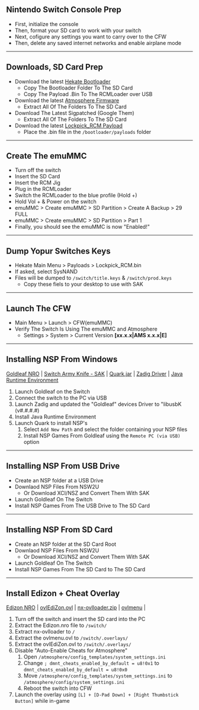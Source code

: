 ##  Nintendo Switch Console Prep
-   First, initialize the console
-   Then, format your SD card to work with your switch
-   Next, cofigure any settings you want to carry over to the CFW
-   Then, delete any saved internet networks and enable airplane mode

---

##  Downloads, SD Card Prep
-   Download the latest [Hekate Bootloader](https://github.com/CTCaer/hekate/releases)
    -   Copy The Bootloader Folder To The SD Card
    -   Copy The Payload .Bin To The RCMLoader over USB
-   Download the latest [Atmosphere Firmware](https://github.com/Atmosphere-NX/Atmosphere/releases)
    -   Extract All Of The Folders To The SD Card
-   Download The Latest Sigpatched (Google Them)
    -   Extract All Of The Folders To The SD Card
-   Download the latest [Lockpick_RCM Payload](https://github.com/dezem/SAK/releases/)
    -   Place the .bin file in the `/bootloader/payloads` folder

---

##  Create The emuMMC
-   Turn off the switch
-   Insert the SD Card
-   Insert the RCM Jig
-   Plug in the RCMLoader
-   Switch the RCMLoader to the blue profile (Hold +)
-   Hold Vol + & Power on the switch
-   emuMMC > Create emuMMC > SD Partition > Create A Backup > 29 FULL
-   emuMMC > Create emuMMC > SD Partition > Part 1
-   Finally, you should see the emuMMC is now "Enabled!"

---

##  Dump Yopur Switches Keys
-   Hekate Main Menu > Payloads > Lockpick_RCM.bin
-   If asked, select SysNAND
-   Files will be dumped to `/switch/title.keys` & `/switch/prod.keys`
    -   Copy these fiels to your desktop to use with SAK

---

##  Launch The CFW
-   Main Menu > Launch > CFW(emuMMC)
-   Verify The Switch Is Using The emuMMC and Atmosphere
    -   Settings > System > Current Version **[xx.x.x|AMS x.x.x|E]**

---

##  Installing NSP From Windows
[Goldleaf NRO](https://github.com/XorTroll/Goldleaf/releases) | [Switch Army Knife - SAK](https://github.com/dezem/SAK/releases/) | [Quark.jar](https://github.com/XorTroll/Goldleaf/releases) | [Zadig Driver](https://zadig.akeo.ie/) | [Java Runtime Environment](https://www.java.com/en/download/manual.jsp)


1.  Launch Goldleaf on the Switch
2.  Connect the switch to the PC via USB
3.  Launch Zadig and updated the "Goldleaf" devices Driver to "libusbK (v#.#.#.#)
4.  Install Java Runtime Environment
5.  Launch Quark to install NSP's
    1.  Select `Add New Path` and select the folder containing your NSP files
    2.  Install NSP Games From Goldleaf using the `Remote PC (via USB)` option

---

##  Installing NSP From USB Drive
-   Create an NSP folder at a USB Drive
-   Downlaod NSP Files From NSW2U
    -   Or Download XCI/NSZ and Convert Them With SAK
-   Launch Goldleaf On The Switch
-   Install NSP Games From The USB Drive to The SD Card

---

##  Installing NSP From SD Card
-   Create an NSP folder at the SD Card Root
-   Downlaod NSP Files From NSW2U
    -   Or Download XCI/NSZ and Convert Them With SAK
-   Launch Goldleaf On The Switch
-   Install NSP Games From The SD Card to The SD Card

---

##  Install Edizon + Cheat Overlay
[Edizon NRO](https://github.com/WerWolv/EdiZon/releases) | [ovlEdiZon.ovl](https://github.com/WerWolv/EdiZon/releases) | [nx-ovlloader.zip](https://github.com/WerWolv/nx-ovlloader/releases/) | [ovlmenu](https://github.com/WerWolv/Tesla-Menu/releases) | 

1.  Turn off the switch and insert the SD card into the PC
2.  Extract the Edizon.nro file to `/switch/`
3.  Extract nx-ovlloader to `/`
4.  Extract the ovlmenu.ovl to `/switch/.overlays/`
5.  Extract the ovlEdiZon.ovl to `/switch/.overlays/`
6.  Disable "Auto-Enable Cheats for Atmosphere"
    1.  Open `/atmosphere/config_templates/system_settings.ini`
    2.  Change `; dmnt_cheats_enabled_by_default = u8!0x1` to `dmnt_cheats_enabled_by_default = u8!0x0`
    3.  Move `/atmosphere/config_templates/system_settings.ini` to `/atmosphere/config/system_settings.ini` 
    4.  Reboot the switch into CFW
7.   Launch the overlay using `[L] + [D-Pad Down] + [Right Thumbstick Button]` while in-game